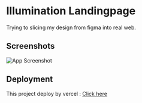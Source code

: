 # Illumination Landingpage

Trying to slicing my design from figma into real web.

## Screenshots

![App Screenshot](https://cdn.dribbble.com/users/8425597/screenshots/17694863/media/d65e6fad1f105f9203f6f83e8e4bfec3.png?compress=1&resize=800x600&vertical=top)

## Deployment

This project deploy by vercel : [Click here](https://illumination-landingpage.vercel.app/)
